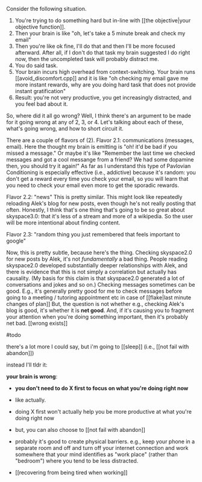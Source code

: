 Consider the following situation. 
1. You're trying to do something hard but in-line with [[the objective|your objective function]]. 
2. Then your brain is like "oh, let's take a 5 minute break and check my email"
3. Then you're like ok fine, I'll do that and then I'll be more focused afterward. After all, if I don't do that task my brain suggested I do right now, then the uncompleted task will probably distract me. 
4. You do said task.
5. Your brain incurs high overhead from context-switching. Your brain runs [[avoid_discomfort.cpp]] and it is like "oh checking my email gave me more instant rewards, why are you doing hard task that does not provide instant gratification"
6. Result: you're not very productive, you get increasingly distracted, and you feel bad about it. 

So, where did it all go wrong?
Well, I think there's an argument to be made for it going wrong at any of 2, 3, or 4. 
Let's talking about each of these, what's going wrong, and how to short circuit it. 

There are a couple of flavors of (2). 
Flavor 2.1: communications (messages, email).
Here the thought my brain is emitting is "oh! it'd be bad if you missed a message." Or maybe it's like "Remember the last time we checked messages and got a cool messange from a friend? We had some dopamine then, you should try it again!"
As far as I understand this type of Pavlovian Conditioning is especially effective (i.e., addictive) because it's random: you don't get a reward every time you check your email, so you will learn that you need to check your email even more to get the sporadic rewards.

Flavor 2.2: "news"
This is pretty similar. 
This might look like repeatedly reloading Alek's blog for new posts, even though he's not really posting that often. 
Honestly, I think that's one thing that's going to be so great about skyspace3.0: that it's less of a stream and more of a wikipedia. So the user will be more intentional about finding content. 

Flavor 2.3: "random thing you just remembered that feels important to google"

Now, this is pretty subtle, because here's the thing. 
Checking skyspace2.0 for new posts by Alek, it's not *fundamentally* a bad thing. 
People reading skyspace2.0 developed substantially deeper relationships with Alek, and there is evidence that this is not simply a correlation but actually has causality. (My basis for this claim is that skyspace2.0 generated a lot of conversations and jokes and so on.)
Checking messages sometimes can be good. E.g., it's generally pretty good for me to check messages before going to a meeting / tutoring appointment etc in case of [[flake|last minute changes of plan]]
But, the question is not whether e.g., checking Alek's blog is good, it's whether it is **net good**.
And, if it's causing you to fragment your attention when you're doing something important, then it's probably net bad. [[wrong exists]]

#todo

there's a lot more I could say,
but i'm going to [[sleep]] (i.e., [[not fail with abandon]])

instead I'll tldr it:

**your brain is wrong**:
- **you don't need to do X first to focus on what you're doing right now**
- like actually. 
- doing X first won't actually help you be more productive at what you're doing right now
- but, you can also choose to [[not fail with abandon]]
- probably it's good to create physical barriers. e.g., keep your phone in a separate room and off and turn off your internet connection and work somewhere that your mind identifies as "work place" (rather than "bedroom") where you tend to be less distracted.

- [[recovering from being tired when working]]

